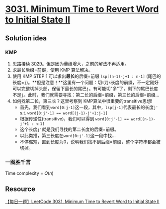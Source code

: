 # [3031. Minimum Time to Revert Word to Initial State II](https://leetcode.com/problems/minimum-time-to-revert-word-to-initial-state-ii/description/)

## Solution idea
### KMP
1. 思路接续 [3029](https://github.com/szhou12/leetcode-go/tree/main/leetcode/3029-Minimum-Time-to-Revert-Word-to-Initial-State-I)。但是因为量级增大，之前的解法不再适用。
2. 求最长后缀=前缀，使用 KMP 算法解决。
3. 使用 KMP STEP 1 可以求出**最长**的后缀=前缀 `lsp[(n-1)-j+1 : n-1]` (尾巴的长度=`j`)。**但是注意！**这里有一个问题：切`t`刀`k`长度的前缀，不一定刚好可以完整切掉头部，保留下最长的尾巴`j`。有可能切"多"了，剩下的尾巴长度不足`j`。此时，我们就需要寻找：第二长的后缀=前缀，第三长的后缀=前缀...
4. 如何找第二长，第三长？这里考察到 KMP算法中很重要的transitive思想!
    * 首先，我们看到`word[0:j-1]`这一段，其中，`lsp[j-1]`代表最长的长度`j'` s.t. `word[0:j'-1] == word[(j-1)-j'+1:j-1]`
    * 根据传递性(transitive)，我们可以得到 `word[0:j'-1] == word[(n-1)-j'+1 : n-1]`
    * 这个长度`j'`就是我们寻找的第二长度的后缀=前缀。
    * 以此类推，第三长度在`word[0:j'-1]`这一段中找...
    * 不停缩短，直到长度为0，说明我们找不到后缀=前缀，整个字符串都会被切掉。

### 一图胜千言

Time complexity = $O(n)$


## Resource
[【每日一题】LeetCode 3031. Minimum Time to Revert Word to Initial State II](https://www.youtube.com/watch?v=ySjzFSCqLBI&ab_channel=HuifengGuan)
